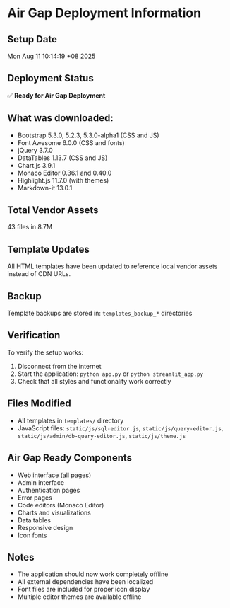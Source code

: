 # Air Gap Deployment Information

## Setup Date
Mon Aug 11 10:14:19 +08 2025

## Deployment Status
✅ **Ready for Air Gap Deployment**

## What was downloaded:
- Bootstrap 5.3.0, 5.2.3, 5.3.0-alpha1 (CSS and JS)
- Font Awesome 6.0.0 (CSS and fonts)
- jQuery 3.7.0
- DataTables 1.13.7 (CSS and JS)
- Chart.js 3.9.1
- Monaco Editor 0.36.1 and 0.40.0
- Highlight.js 11.7.0 (with themes)
- Markdown-it 13.0.1

## Total Vendor Assets
43 files in 8.7M

## Template Updates
All HTML templates have been updated to reference local vendor assets instead of CDN URLs.

## Backup
Template backups are stored in: `templates_backup_*` directories

## Verification
To verify the setup works:
1. Disconnect from the internet
2. Start the application: `python app.py` or `python streamlit_app.py`
3. Check that all styles and functionality work correctly

## Files Modified
- All templates in `templates/` directory
- JavaScript files: `static/js/sql-editor.js`, `static/js/query-editor.js`, `static/js/admin/db-query-editor.js`, `static/js/theme.js`

## Air Gap Ready Components
- Web interface (all pages)
- Admin interface
- Authentication pages
- Error pages
- Code editors (Monaco Editor)
- Charts and visualizations
- Data tables
- Responsive design
- Icon fonts

## Notes
- The application should now work completely offline
- All external dependencies have been localized
- Font files are included for proper icon display
- Multiple editor themes are available offline
